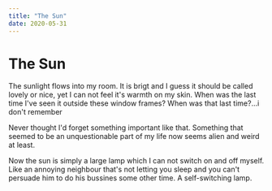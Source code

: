 ```yaml
---
title: "The Sun"
date: 2020-05-31
---
```

# The Sun

The sunlight flows into my room. It is brigt and I guess it should be called lovely or nice, yet I can not feel it's warmth on my skin. When was the last time I've seen it outside these window frames? When was that last time?...i don't remember

Never thought I'd forget something important like that. Something that seemed to be an unquestionable part of my life now seems alien and weird at least.

Now the sun is simply a large lamp which I can not switch on and off myself. Like an annoying neighbour that's not letting you sleep and you can't persuade him to do his bussines some other time. A self-switching lamp.
